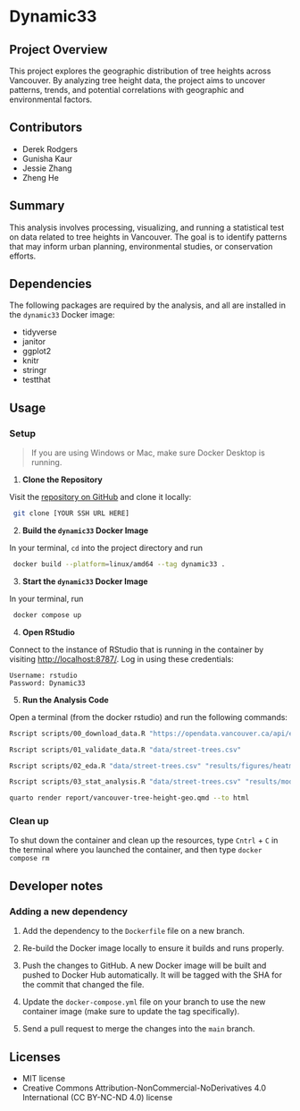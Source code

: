 # Dynamic33

## Project Overview
This project explores the geographic distribution of tree heights across Vancouver. By analyzing tree height data, the project aims to uncover patterns, trends, and potential correlations with geographic and environmental factors.

## Contributors
- Derek Rodgers
- Gunisha Kaur
- Jessie Zhang
- Zheng He

## Summary
This analysis involves processing, visualizing, and running a statistical test on data related to tree heights in Vancouver. The goal is to identify patterns that may inform urban planning, environmental studies, or conservation efforts.

## Dependencies
The following packages are required by the analysis, and all are installed in the `dynamic33` Docker image:
- tidyverse
- janitor
- ggplot2
- knitr
- stringr
- testthat

## Usage

### Setup

> If you are using Windows or Mac, make sure Docker Desktop is running.

1. **Clone the Repository**

Visit the [repository on GitHub](https://github.com/UBC-MDS/Dynamic33) and clone it locally:
  ```bash
   git clone [YOUR SSH URL HERE]
  ```

2. **Build the `dynamic33` Docker Image**

In your terminal, `cd` into the project directory and run
  ```bash
   docker build --platform=linux/amd64 --tag dynamic33 .
  ```

3. **Start the `dynamic33` Docker Image**

In your terminal, run
  ```bash
   docker compose up
  ```

4. **Open RStudio**

Connect to the instance of RStudio that is running in the container by visiting <http://localhost:8787/>. Log in using these credentials:
```
Username: rstudio
Password: Dynamic33
```

5. **Run the Analysis Code**

Open a terminal (from the docker rstudio) and run the following commands:

```bash
Rscript scripts/00_download_data.R "https://opendata.vancouver.ca/api/explore/v2.1/catalog/datasets/street-trees/exports/csv?lang=en&timezone=America%2FLos_Angeles&use_labels=true&delimiter=%3B" "data/street-trees.csv"
```
```bash
Rscript scripts/01_validate_data.R "data/street-trees.csv"
```
```bash
Rscript scripts/02_eda.R "data/street-trees.csv" "results/figures/heatmap.png" "results/tables/level_table.csv"
```
```bash
Rscript scripts/03_stat_analysis.R "data/street-trees.csv" "results/models/chi_squared_results.rds"
```
```bash
quarto render report/vancouver-tree-height-geo.qmd --to html
```

### Clean up

To shut down the container and clean up the resources, type `Cntrl` + `C` in the terminal where you launched the container, and then type `docker compose rm`

## Developer notes

### Adding a new dependency

1. Add the dependency to the `Dockerfile` file on a new branch.

2. Re-build the Docker image locally to ensure it builds and runs properly.

3. Push the changes to GitHub. A new Docker
   image will be built and pushed to Docker Hub automatically.
   It will be tagged with the SHA for the commit that changed the file.

4. Update the `docker-compose.yml` file on your branch to use the new
   container image (make sure to update the tag specifically).

5. Send a pull request to merge the changes into the `main` branch. 

## Licenses
- MIT license
- Creative Commons Attribution-NonCommercial-NoDerivatives 4.0 International (CC BY-NC-ND 4.0) license